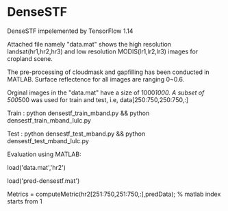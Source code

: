 # DenseSTF

DenseSTF impelemented by TensorFlow 1.14 

Attached file namely "data.mat" shows the high resolution landsat(hr1,hr2,hr3) and low resolution MODIS(lr1,lr2,lr3) images for cropland scene.

The pre-processing of cloudmask and gapfilling has been conducted in MATLAB. Surface reflectence for all images are ranging 0~0.6.

Orginal images in the "data.mat" have a size of 1000*1000. A subset of 500*500 was used for train and test, i.e, data[250:750,250:750,:]

Train :
python densestf_train_mband.py && python densestf_train_mband_lulc.py

Test :
python densestf_test_mband.py && python densestf_test_mband_lulc.py

Evaluation using MATLAB:

load('data.mat','hr2')

load('pred-densestf.mat')

Metrics = computeMetric(hr2[251:750,251:750,:],predData); % matlab index starts from 1


